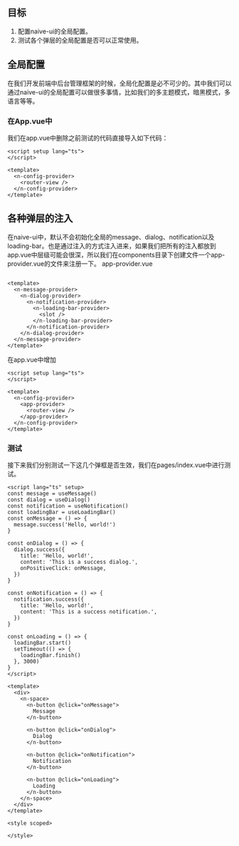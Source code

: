 ## 目标
1. 配置naive-ui的全局配置。
2. 测试各个弹层的全局配置是否可以正常使用。

## 全局配置
在我们开发前端中后台管理框架的时候，全局化配置是必不可少的。其中我们可以通过naive-ui的全局配置可以做很多事情，比如我们的多主题模式，暗黑模式，多语言等等。

### 在App.vue中
我们在app.vue中删除之前测试的代码直接导入如下代码：
```vue
<script setup lang="ts">
</script>

<template>
  <n-config-provider>
    <router-view />
  </n-config-provider>
</template>

```
## 各种弹层的注入
在naive-ui中，默认不会初始化全局的message、dialog、notification 以及loading-bar 。也是通过注入的方式注入进来，如果我们把所有的注入都放到app.vue中层级可能会很深，所以我们在components目录下创建文件一个app-provider.vue的文件来注册一下。
app-provider.vue
```vue

<template>
  <n-message-provider>
    <n-dialog-provider>
      <n-notification-provider>
        <n-loading-bar-provider>
          <slot />
        </n-loading-bar-provider>
      </n-notification-provider>
    </n-dialog-provider>
  </n-message-provider>
</template>

```

在app.vue中增加

```vue
<script setup lang="ts">
</script>

<template>
  <n-config-provider>
    <app-provider>
      <router-view />
    </app-provider>
  </n-config-provider>
</template>

```

### 测试
接下来我们分别测试一下这几个弹框是否生效，我们在pages/index.vue中进行测试。
```vue
<script lang="ts" setup>
const message = useMessage()
const dialog = useDialog()
const notification = useNotification()
const loadingBar = useLoadingBar()
const onMessage = () => {
  message.success('Hello, world!')
}

const onDialog = () => {
  dialog.success({
    title: 'Hello, world!',
    content: 'This is a success dialog.',
    onPositiveClick: onMessage,
  })
}

const onNotification = () => {
  notification.success({
    title: 'Hello, world!',
    content: 'This is a success notification.',
  })
}

const onLoading = () => {
  loadingBar.start()
  setTimeout(() => {
    loadingBar.finish()
  }, 3000)
}
</script>

<template>
  <div>
    <n-space>
      <n-button @click="onMessage">
        Message
      </n-button>

      <n-button @click="onDialog">
        Dialog
      </n-button>

      <n-button @click="onNotification">
        Notification
      </n-button>

      <n-button @click="onLoading">
        Loading
      </n-button>
    </n-space>
  </div>
</template>

<style scoped>

</style>

```

